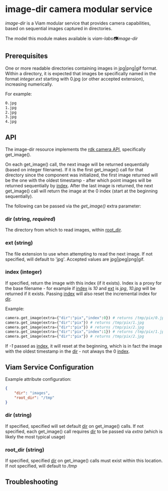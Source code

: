 # image-dir camera modular service

*image-dir* is a Viam modular service that provides camera capabilities, based on sequential images captured in directories.

The model this module makes available is *viam-labs:camera:image-dir*

## Prerequisites

One or more readable directories containing images in jpg|png|gif format.
Within a directory, it is expected that images be specifically named in the format *integer*.*ext* starting with 0.jpg (or other accepted extension), increasing numerically.

For example:

```bash
0.jpg
1.jpg
2.jpg
3.jpg
4.jpg
```

## API

The image-dir resource implements the [rdk camera API](https://github.com/rdk/camera-api), specifically get_image().

On each get_image() call, the next image will be returned sequentially (based on integer filename).
If it is the first get_image() call for that directory since the component was initialized, the first image returned will be the one with the oldest timestamp - after which point images will be returned sequentially by [index](#index-integer).
After the last image is returned, the next get_image() call will return the image at the 0 index (start at the beginning sequentially).

The following can be passed via the *get_image()* extra parameter:

### dir (string, *required*)

The directory from which to read images, within [root_dir](#root_dir).

### ext (string)

The file extension to use when attempting to read the next image.
If not specified, will default to 'jpg'.
Accepted values are jpg|jpeg|png|gif.

### index (integer)

If specified, return the image with this index (if it exists).
Index is a proxy for the base filename - for example if [index](#index-integer) is *10* and [ext](#ext-string) is *jpg*, *10.jpg* will be returned if it exists.
Passing [index](#index-integer) will also reset the incremental index for [dir](#dir-string-required).

Example:

```python
camera.get_image(extra={"dir":"pix","index":0}) # returns /tmp/pix/0.jpg
camera.get_image(extra={"dir":"pix"}) # returns /tmp/pix/1.jpg
camera.get_image(extra={"dir":"pix"}) # returns /tmp/pix/2.jpg
camera.get_image(extra={"dir":"pix","index":1}) # returns /tmp/pix/1.jpg
camera.get_image(extra={"dir":"pix"}) # returns /tmp/pix/2.jpg
```

If *-1* passed as [index](#index-integer), it will reset at the beginning, which is in fact the image with the oldest timestamp in the [dir](#dir-string-required) - not always the 0 [index](#index-integer).

## Viam Service Configuration

Example attribute configuration:

```json
{
    "dir": "images",
    "root_dir": "/tmp"
}
```

### dir (string)

If specified, specified will set default [dir](#dir-string-required) on get_image() calls.
If not specified, each get_image() call requires [dir](#dir-string-required) to be passed via *extra* (which is likely the most typical usage)

### root_dir (string)

If specified, specified [dir](#dir-string-required) on get_image() calls must exist within this location.
If not specified, will default to */tmp*

## Troubleshooting
